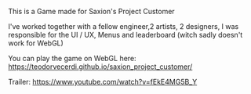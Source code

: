 This is a Game made for Saxion's Project Customer

I've worked together with a fellow engineer,2 artists, 2 designers, I was responsible for the UI / UX, Menus and leaderboard (witch sadly doesn't work for WebGL)

You can play the game on WebGL here: https://teodorvecerdi.github.io/saxion_project_customer/

Trailer: https://www.youtube.com/watch?v=fEkE4MG5B_Y
